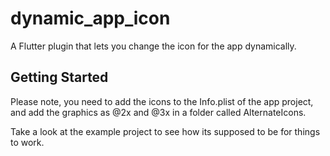 # dynamic_app_icon

A Flutter plugin that lets you change the icon for the app dynamically.

## Getting Started

Please note, you need to add the icons to the Info.plist of the app project, and add the graphics as @2x and @3x in a folder called AlternateIcons.

Take a look at the example project to see how its supposed to be for things to work.
